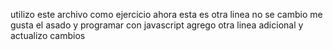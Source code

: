 utilizo este archivo como ejercicio
ahora esta es otra linea
no se cambio
me gusta el asado y programar con javascript
agrego otra linea adicional
y actualizo cambios
